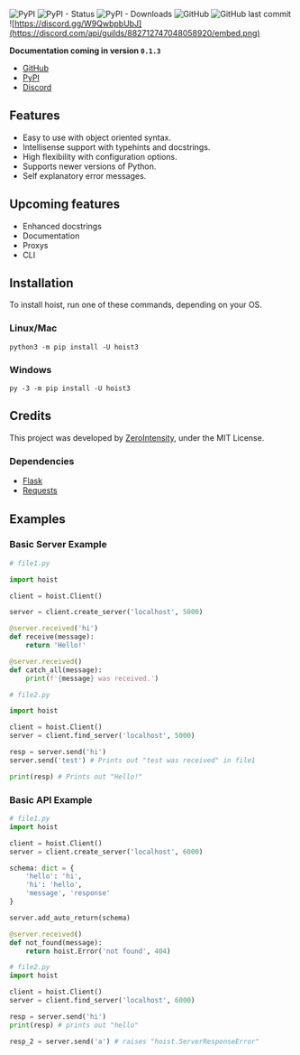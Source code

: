 ![PyPI](https://img.shields.io/pypi/v/hoist3?color=blue)
![PyPI - Status](https://img.shields.io/pypi/status/hoist3)
![PyPI - Downloads](https://img.shields.io/pypi/dm/hoist3)
![GitHub](https://img.shields.io/github/license/ZeroIntensity/Hoist)
![GitHub last commit](https://img.shields.io/github/last-commit/ZeroIntensity/Hoist?color=success)
![https://discord.gg/W9QwbpbUbJ](https://discord.com/api/guilds/882712747048058920/embed.png)

**Documentation coming in version `0.1.3`**

- [GitHub](https://github.com/ZeroIntensity/Hoist)
- [PyPI](https://pypi.org/project/hoist3)
- [Discord](https://discord.gg/W9QwbpbUbJ)

## Features

- Easy to use with object oriented syntax.
- Intellisense support with typehints and docstrings.
- High flexibility with configuration options.
- Supports newer versions of Python.
- Self explanatory error messages.

## Upcoming features

- Enhanced docstrings
- Documentation
- Proxys
- CLI

## Installation

To install hoist, run one of these commands, depending on your OS.

### Linux/Mac

```
python3 -m pip install -U hoist3
```

### Windows

```
py -3 -m pip install -U hoist3
```

## Credits

This project was developed by [ZeroIntensity](https://github.com/ZeroIntensity), under the MIT License.

### Dependencies

- [Flask](https://pypi.org/project/flask)
- [Requests](https://pypi.org/project/requests)

## Examples

### Basic Server Example

```py
# file1.py

import hoist

client = hoist.Client()

server = client.create_server('localhost', 5000)

@server.received('hi')
def receive(message):
    return 'Hello!'

@server.received()
def catch_all(message):
    print(f'{message} was received.')

```

```py
# file2.py

import hoist

client = hoist.Client()
server = client.find_server('localhost', 5000)

resp = server.send('hi')
server.send('test') # Prints out "test was received" in file1

print(resp) # Prints out "Hello!"
```

### Basic API Example

```py
# file1.py
import hoist

client = hoist.Client()
server = client.create_server('localhost', 6000)

schema: dict = {
    'hello': 'hi',
    'hi': 'hello',
    'message', 'response'
}

server.add_auto_return(schema)

@server.received()
def not_found(message):
    return hoist.Error('not found', 404)
```

```py
# file2.py
import hoist

client = hoist.Client()
server = client.find_server('localhost', 6000)

resp = server.send('hi')
print(resp) # prints out "hello"

resp_2 = server.send('a') # raises "hoist.ServerResponseError"
```
